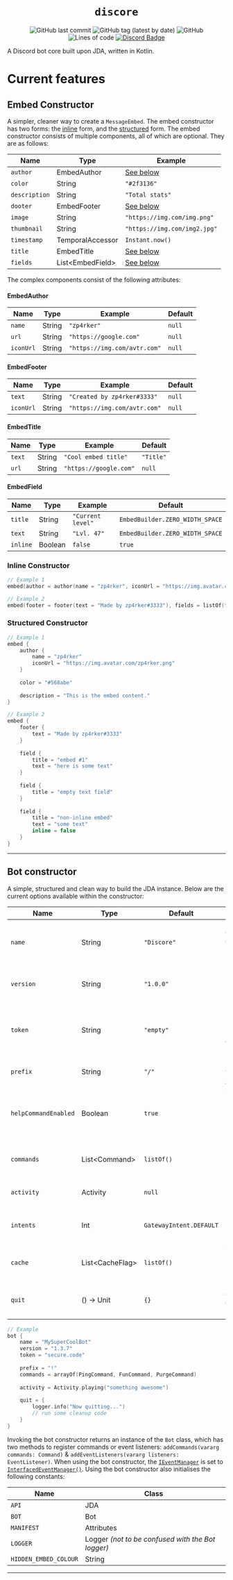 <div style="text-align: center;">

# `discore`

![GitHub last commit](https://img.shields.io/github/last-commit/zp4rker/discore?style=flat)
![GitHub tag (latest by date)](https://img.shields.io/github/v/tag/zp4rker/discore?label=current+version&style=flat)
![GitHub](https://img.shields.io/github/license/zp4rker/discore?style=flat)
![Lines of code](https://img.shields.io/tokei/lines/github/zp4rker/discore?style=flat)
[![Discord Badge](https://discordapp.com/api/guilds/647312158832721934/widget.png)](https://zp4rker.com/discord)

</div>

A Discord bot core built upon JDA, written in Kotlin.

# Current features

## Embed Constructor

A simpler, cleaner way to create a `MessageEmbed`. The embed constructor has two forms: the [inline](#inline-constructor) form, and the [structured](#structured-constructor) form. The embed constructor consists of multiple components, all of which are optional. They are as follows:

| Name          | Type              | Example
| ---           | ---               | ---
| `author`      | EmbedAuthor       | [See below](#embedauthor)
| `color`       | String            | `"#2f3136"`
| `description` | String            | `"Total stats"`
| `dooter`      | EmbedFooter       | [See below](#embedfooter)
| `image`       | String            | `"https://img.com/img.png"`
| `thumbnail`   | String            | `"https://img.com/img2.jpg"`
| `timestamp`   | TemporalAccessor  | `Instant.now()`
| `title`       | EmbedTitle        | [See below](#embedtitle)
| `fields`      | List\<EmbedField> | [See below](#embedfield)

The complex components consist of the following attributes:

#### EmbedAuthor

| Name      | Type      | Example                       | Default
| ---       | ---       | ---                           | ---
| `name`    | String    | `"zp4rker"`                   | `null`
| `url`     | String    | `"https://google.com"`        | `null`
| `iconUrl` | String    | `"https://img.com/avtr.com"`  | `null`

#### EmbedFooter

| Name      | Type      | Example                       | Default
| ---       | ---       | ---                           | ---
| `text`    | String    | `"Created by zp4rker#3333"`   | `null`
| `iconUrl` | String    | `"https://img.com/avtr.com"`  | `null`

#### EmbedTitle

| Name      | Type      | Example                       | Default
| ---       | ---       | ---                           | ---
| `text`    | String    | `"Cool embed title"`          | `"Title"`
| `url`     | String    | `"https://google.com"`        | `null`

#### EmbedField

| Name      | Type      | Example                       | Default
| ---       | ---       | ---                           | ---
| `title`   | String    | `"Current level"`             | `EmbedBuilder.ZERO_WIDTH_SPACE`
| `text`    | String    | `"Lvl. 47"`                   | `EmbedBuilder.ZERO_WIDTH_SPACE`
| `inline`  | Boolean   | `false`                       | `true`

### Inline Constructor

```kotlin
// Example 1
embed(author = author(name = "zp4rker", iconUrl = "https://img.avatar.com/zp4rker.png"), color = "#568abe", description = "This the embed content.")

// Example 2
embed(footer = footer(text = "Made by zp4rker#3333"), fields = listOf(field(title = "embed #1", text = "here is some text"), field(title = "empty text field"), field(title = "non-inline embed", text = "some text", inline = false)))
```

### Structured Constructor

```kotlin
// Example 1
embed {
    author {
        name = "zp4rker"
        iconUrl = "https://img.avatar.com/zp4rker.png"
    }
    
    color = "#568abe"
    
    description = "This is the embed content."
}

// Example 2
embed {
    footer {
        text = "Made by zp4rker#3333"
    }
    
    field {
        title = "embed #1"
        text = "here is some text"
    }
    
    field {
        title = "empty text field"
    }
    
    field {
        title = "non-inline embed"
        text = "some text"
        inline = false
    }
}
```

---

## Bot constructor

A simple, structured and clean way to build the JDA instance. Below are the current options available within the constructor:

| Name                  | Type              | Default                   | Description
| ---                   | ---               | ---                       | ---
| `name`                | String            | `"Discore"`               | The name of the bot, used for the default logger.
| `version`             | String            | `"1.0.0"`                 | The bot's version, used in log outputs.
| `token`               | String            | `"empty"`                 | The Discord bot token, used to authenticate the bot. **Required**
| `prefix`              | String            | `"/"`                     | The prefix for the [command handler](#command-handler).
| `helpCommandEnabled`  | Boolean           | `true`                    | Whether or not the default help command should be registered.
| `commands`            | List\<Command>    | `listOf()`                | The list of commands to register on startup.
| `activity`            | Activity          | `null`                    | The activity/status of the bot.
| `intents`             | Int               | `GatewayIntent.DEFAULT`   | The gateway intents the bot should start with.
| `cache`               | List\<CacheFlag>  | `listOf()`                | Whether or not cache should be enabled.
| `quit`                | () -> Unit        | `{}`                      | The function to run when the bot is quitting.

```kotlin
// Example
bot {
    name = "MySuperCoolBot"
    version = "1.3.7"
    token = "secure.code"
    
    prefix = "!"
    commands = arrayOf(PingCommand, FunCommand, PurgeCommand)
    
    activity = Activity.playing("something awesome")
    
    quit = {
        logger.info("Now quitting...")
        // run some cleanup code
    }
}
```

Invoking the bot constructor returns an instance of the `Bot` class, which has two methods to register commands or event listeners: `addCommands(vararg commands: Command)` & `addEventListeners(vararg listeners: EventListener)`. When using the bot constructor, the [`IEventManager`](https://ci.dv8tion.net/job/JDA/javadoc/net/dv8tion/jda/api/hooks/IEventManager.html) is set to [`InterfacedEventManager()`](https://ci.dv8tion.net/job/JDA/javadoc/net/dv8tion/jda/api/hooks/InterfacedEventManager.html). Using the bot constructor also initialises the following constants:

| Name                  | Class
| ---                   | ---
| `API`                 | JDA
| `BOT`                 | Bot
| `MANIFEST`            | Attributes
| `LOGGER`              | Logger _(not to be confused with the Bot logger)_
| `HIDDEN_EMBED_COLOUR` | String

---